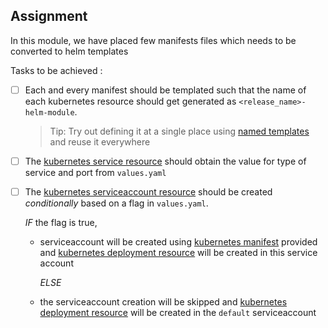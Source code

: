 
## Assignment

In this module, we have placed few manifests files which needs to be converted to helm templates

Tasks to be achieved :

- [ ] Each and every manifest should be templated such that the name of each kubernetes resource should get generated as `<release_name>-helm-module`. 

  > Tip: Try out defining it at a single place using [named templates](https://helm.sh/docs/chart_template_guide/named_templates/) and reuse it everywhere

- [ ] The [kubernetes service resource](./mychart/templates/nginx-service.yaml) should obtain the value for type of service and port from `values.yaml`

- [ ] The [kubernetes serviceaccount resource](./mychart/templates/nginx-sa.yaml) should be created *conditionally* based on a flag in `values.yaml`. 

  *IF* the flag is true, 

  - serviceaccount will be created using [kubernetes manifest](./mychart/templates/nginx-sa.yaml) provided and [kubernetes deployment resource](./mychart/templates/nginx-deployment.yaml) will be created in this service account

    *ELSE*

  - the serviceaccount creation will be skipped and [kubernetes deployment resource](./mychart/templates/nginx-deployment.yaml) will be created in the `default` serviceaccount

